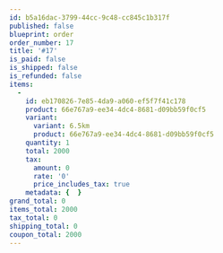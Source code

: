 ```yaml
---
id: b5a16dac-3799-44cc-9c48-cc845c1b317f
published: false
blueprint: order
order_number: 17
title: '#17'
is_paid: false
is_shipped: false
is_refunded: false
items:
  -
    id: eb170826-7e85-4da9-a060-ef5f7f41c178
    product: 66e767a9-ee34-4dc4-8681-d09bb59f0cf5
    variant:
      variant: 6.5km
      product: 66e767a9-ee34-4dc4-8681-d09bb59f0cf5
    quantity: 1
    total: 2000
    tax:
      amount: 0
      rate: '0'
      price_includes_tax: true
    metadata: {  }
grand_total: 0
items_total: 2000
tax_total: 0
shipping_total: 0
coupon_total: 2000
---
```

